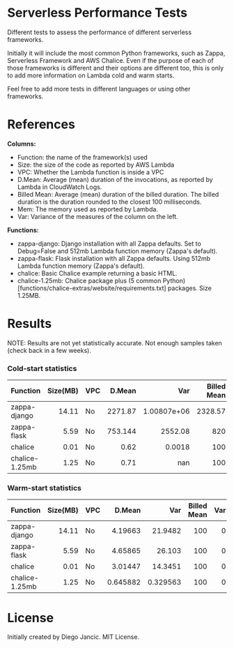 # Serverless Performance Tests

Different tests to assess the performance of different serverless frameworks.

Initially it will include the most common Python frameworks, such as Zappa, Serverless Framework and AWS Chalice. Even if the purpose of each of those frameworks is different and their options are different too, this is only to add more information on Lambda cold and warm starts.

Feel free to add more tests in different languages or using other frameworks.


# References

__Columns:__

- Function: the name of the framework(s) used
- Size: the size of the code as reported by AWS Lambda
- VPC: Whether the Lambda function is inside a VPC
- D.Mean: Average (mean) duration of the invocations, as reported by Lambda in CloudWatch Logs.
- Billed Mean: Average (mean) duration of the billed duration. The billed duration is the duration rounded to the closest 100 milliseconds.
- Mem: The memory used as reported by Lambda.
- Var: Variance of the measures of the column on the left.

__Functions:__

- zappa-django: Django installation with all Zappa defaults. Set to Debug=False and 512mb Lambda function memory (Zappa's default).
- zappa-flask: Flask installation with all Zappa defaults. Using 512mb Lambda function memory (Zappa's default).
- chalice: Basic Chalice example returning a basic HTML.
- chalice-1.25mb: Chalice package plus (5 common Python)[functions/chalice-extras/website/requirements.txt] packages. Size 1.25MB.


# Results

NOTE: Results are not yet statistically accurate. Not enough samples taken (check back in a few weeks).

### Cold-start statistics


| Function         |   Size(MB) | VPC   |   D.Mean |         Var |   Billed Mean |    Var |   Mem Mean |     Var |   Samples |
|:-----------------|-----------:|:------|---------:|------------:|--------------:|-------:|-----------:|--------:|----------:|
| zappa-django |      14.11 | No    |  2271.87 | 1.00807e+06 |       2328.57 | 972381 |    59.4286 | 7.28571 |         7 |
| zappa-flask |       5.59 | No    |  753.144 | 2552.08 |           820 |  2000 |         47 |     5 |         5 |
| chalice |       0.01 | No    |     0.62 | 0.0018 |           100 |     0 |         22 |     0 |         2 |
| chalice-1.25mb |       1.25 | No    |     0.71 |   nan |           100 |   nan |         22 |   nan |         1 |




### Warm-start statistics

| Function         |   Size(MB) | VPC   |   D.Mean |     Var |   Billed Mean |   Var |   Mem Mean |     Var |   Samples |
|:-----------------|-----------:|:------|---------:|--------:|--------------:|------:|-----------:|--------:|----------:|
| zappa-django |      14.11 | No    |  4.19663 | 21.9482 |           100 |     0 |    59.7238 | 6.76771 |       181 |
| zappa-flask |       5.59 | No    |  4.65865 | 26.103 |           100 |     0 |    47.6474 | 1.64909 |       156 |
| chalice |       0.01 | No    |  3.01447 | 14.3451 |           100 |     0 |         22 |     0 |        47 |
| chalice-1.25mb |       1.25 | No    | 0.645882 | 0.329563 |           100 |     0 |         22 |     0 |        17 |


# License

Initially created by Diego Jancic. MIT License.

